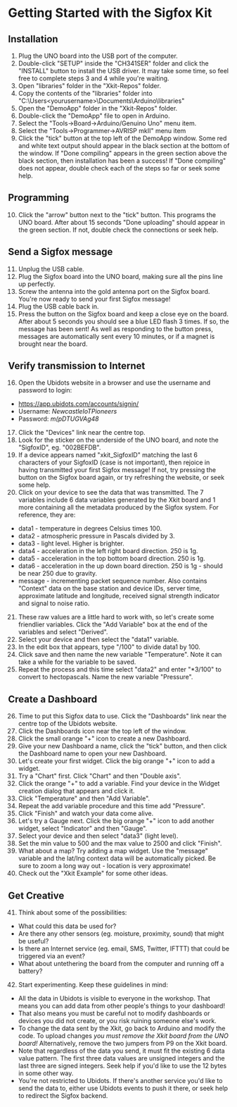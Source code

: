 Getting Started with the Sigfox Kit
===================================

Installation
------------

1. Plug the UNO board into the USB port of the computer.
2. Double-click "SETUP" inside the "CH341SER" folder and click the "INSTALL" button to install the USB driver. It may take some time, so feel free to complete steps 3 and 4 while you're waiting.
3. Open "libraries" folder in the "Xkit-Repos" folder.
4. Copy the contents of the "libraries" folder into "C:\Users\<yourusername>\Documents\Arduino\libraries"
5. Open the "DemoApp" folder in the "Xkit-Repos" folder.
6. Double-click the "DemoApp" file to open in Arduino.
7. Select the "Tools->Board->Arduino/Genuino Uno" menu item.
8. Select the "Tools->Programmer->AVRISP mkII" menu item
9. Click the "tick" button at the top left of the DemoApp window.
Some red and white text output should appear in the black section at the bottom of the window.
If "Done compiling" appears in the green section above the black section, then installation has been a success!
If "Done compiling" does not appear, double check each of the steps so far or seek some help.


Programming
-----------

10. Click the "arrow" button next to the "tick" button. This programs the UNO board. After about 15 seconds "Done uploading" should appear in the green section. If not, double check the connections or seek help.


Send a Sigfox message
---------------------

11. Unplug the USB cable.
12. Plug the Sigfox board into the UNO board, making sure all the pins line up perfectly.
13. Screw the antenna into the gold antenna port on the Sigfox board. You're now ready to send your first Sigfox message!
14. Plug the USB cable back in.
15. Press the button on the Sigfox board and keep a close eye on the board. After about 5 seconds you should see a blue LED flash 3 times. If so, the message has been sent! As well as responding to the button press, messages are automatically sent every 10 minutes, or if a magnet is brought near the board.


Verify transmission to Internet
-------------------------------

16. Open the Ubidots website in a browser and use the username and password to login:
* https://app.ubidots.com/accounts/signin/
* Username: _NewcastleIoTPioneers_
* Password: _m(pDTUGVAg48_

17. Click the "Devices" link near the centre top.
18. Look for the sticker on the underside of the UNO board, and note the "SigfoxID", eg. "002BEFDB".
19. If a device appears named "xkit_SigfoxID" matching the last 6 characters of your SigfoxID (case is not important), then rejoice in having transmitted your first Sigfox message! If not, try pressing the button on the Sigfox board again, or try refreshing the website, or seek some help.
20. Click on your device to see the data that was transmitted. The 7 variables include 6 data variables generated by the Xkit board and 1 more containing all the metadata produced by the Sigfox system. For reference, they are:
* data1 - temperature in degrees Celsius times 100.
* data2 - atmospheric pressure in Pascals divided by 3.
* data3 - light level. Higher is brighter.
* data4 - acceleration in the left right board direction. 250 is 1g.
* data5 - acceleration in the top bottom board direction. 250 is 1g.
* data6 - acceleration in the up down board direction. 250 is 1g - should be near 250 due to gravity.
* message - incrementing packet sequence number. Also contains "Context" data on the base station and device IDs, server time, approximate latitude and longitude, received signal strength indicator and signal to noise ratio.
21. These raw values are a little hard to work with, so let's create some friendlier variables. Click the "Add Variable" box at the end of the variables and select "Derived".
22. Select your device and then select the "data1" variable.
23. In the edit box that appears, type "/100" to divide data1 by 100.
24. Click save and then name the new variable "Temperature". Note it can take a while for the variable to be saved.
25. Repeat the process and this time select "data2" and enter "*3/100" to convert to hectopascals. Name the new variable "Pressure".


Create a Dashboard
------------------

26. Time to put this Sigfox data to use. Click the "Dashboards" link near the centre top of the Ubidots website.
27. Click the Dashboards icon near the top left of the window.
28. Click the small orange "+" icon to create a new Dashboard.
29. Give your new Dashboard a name, click the "tick" button, and then click the Dashboard name to open your new Dashboard.
30. Let's create your first widget. Click the big orange "+" icon to add a widget.
31. Try a "Chart" first. Click "Chart" and then "Double axis".
32. Click the orange "+" to add a variable. Find your device in the Widget creation dialog that appears and click it.
33. Click "Temperature" and then "Add Variable".
34. Repeat the add variable procedure and this time add "Pressure".
35. Click "Finish" and watch your data come alive.
36. Let's try a Gauge next. Click the big orange "+" icon to add another widget, select "Indicator" and then "Gauge".
37. Select your device and then select "data3" (light level).
38. Set the min value to 500 and the max value to 2500 and click "Finish".
39. What about a map? Try adding a map widget. Use the "message" variable and the lat/lng context data will be automatically picked. Be sure to zoom a long way out - location is very approximate!
40. Check out the "Xkit Example" for some other ideas.


Get Creative
------------

41. Think about some of the possibilities:
* What could this data be used for?
* Are there any other sensors (eg. moisture, proximity, sound) that might be useful?
* Is there an Internet service (eg. email, SMS, Twitter, IFTTT) that could be triggered via an event?
* What about untethering the board from the computer and running off a battery?

42. Start experimenting. Keep these guidelines in mind:
* All the data in Ubidots is visible to everyone in the workshop. That means you can add data from other people's things to your dashboard!
* That also means you must be careful not to modify dashboards or devices you did not create, or you risk ruining someone else's work.
* To change the data sent by the Xkit, go back to Arduino and modify the code. To upload changes *you must remove the Xkit board from the UNO board!* Alternatively, remove the two jumpers from P9 on the Xkit board.
* Note that regardless of the data you send, it must fit the existing 6 data value pattern. The first three data values are unsigned integers and the last three are signed integers. Seek help if you'd like to use the 12 bytes in some other way.
* You're not restricted to Ubidots. If there's another service you'd like to send the data to, either use Ubidots events to push it there, or seek help to redirect the Sigfox backend.


